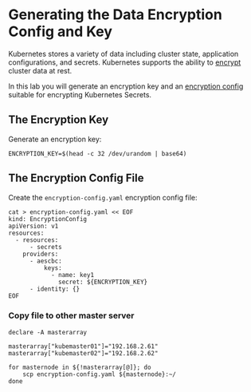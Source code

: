 # Generating the Data Encryption Config and Key

Kubernetes stores a variety of data including cluster state, application configurations, and secrets. Kubernetes supports the ability to [encrypt](https://kubernetes.io/docs/tasks/administer-cluster/encrypt-data) cluster data at rest.

In this lab you will generate an encryption key and an [encryption config](https://kubernetes.io/docs/tasks/administer-cluster/encrypt-data/#understanding-the-encryption-at-rest-configuration) suitable for encrypting Kubernetes Secrets.

## The Encryption Key

Generate an encryption key:
```
ENCRYPTION_KEY=$(head -c 32 /dev/urandom | base64)
```

## The Encryption Config File

Create the `encryption-config.yaml` encryption config file:
```
cat > encryption-config.yaml << EOF
kind: EncryptionConfig
apiVersion: v1
resources:
  - resources:
      - secrets
    providers:
      - aescbc:
          keys:
            - name: key1
              secret: ${ENCRYPTION_KEY}
      - identity: {}
EOF
```

### Copy file to other master server
```
declare -A masterarray

masterarray["kubemaster01"]="192.168.2.61"
masterarray["kubemaster02"]="192.168.2.62"

for masternode in ${!masterarray[@]}; do
    scp encryption-config.yaml ${masternode}:~/
done